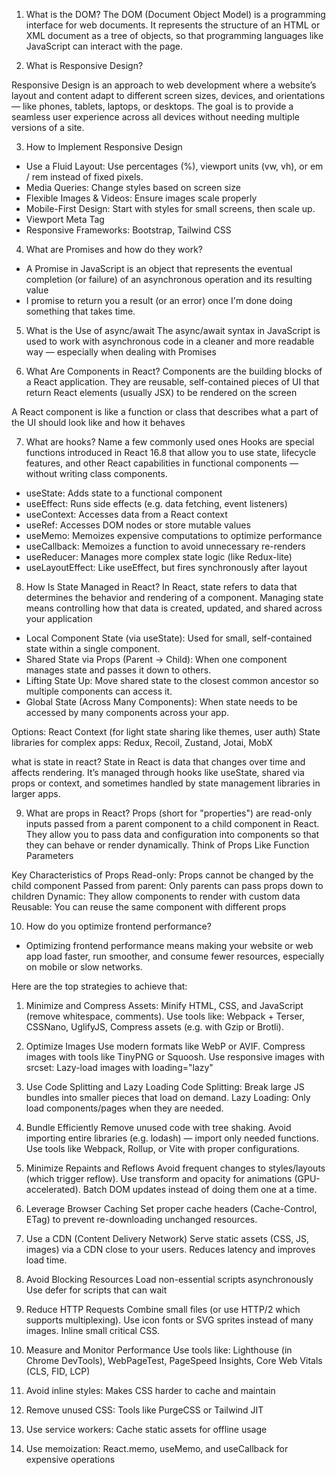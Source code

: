 1. What is the DOM?
The DOM (Document Object Model) is a programming interface for web documents. It represents the structure of an HTML or XML document as a tree of objects, so that programming languages like JavaScript can interact with the page.

2. What is Responsive Design?

Responsive Design is an approach to web development where a website’s layout and content adapt to different screen sizes, devices, and orientations — like phones, tablets, laptops, or desktops.
The goal is to provide a seamless user experience across all devices without needing multiple versions of a site.

3. How to Implement Responsive Design
- Use a Fluid Layout: Use percentages (%), viewport units (vw, vh), or em / rem instead of fixed pixels.
- Media Queries: Change styles based on screen size
- Flexible Images & Videos: Ensure images scale properly
- Mobile-First Design: Start with styles for small screens, then scale up.
- Viewport Meta Tag
- Responsive Frameworks: Bootstrap, Tailwind CSS

4. What are Promises and how do they work?
- A Promise in JavaScript is an object that represents the eventual completion (or failure) of an asynchronous operation and its resulting value
- I promise to return you a result (or an error) once I'm done doing something that takes time.

5. What is the Use of async/await
The async/await syntax in JavaScript is used to work with asynchronous code in a cleaner and more readable way — especially when dealing with Promises

6. What Are Components in React?
Components are the building blocks of a React application. They are reusable, self-contained pieces of UI that return React elements (usually JSX) to be rendered on the screen

A React component is like a function or class that describes what a part of the UI should look like and how it behaves

7. What are hooks? Name a few commonly used ones
Hooks are special functions introduced in React 16.8 that allow you to use state, lifecycle features, and other React capabilities in functional components — without writing class components.

- useState: Adds state to a functional component
- useEffect: Runs side effects (e.g. data fetching, event listeners)
- useContext: Accesses data from a React context
- useRef: Accesses DOM nodes or store mutable values
- useMemo: Memoizes expensive computations to optimize performance
- useCallback: Memoizes a function to avoid unnecessary re-renders
- useReducer: Manages more complex state logic (like Redux-lite)
- useLayoutEffect: Like useEffect, but fires synchronously after layout



8. How Is State Managed in React?
In React, state refers to data that determines the behavior and rendering of a component. 
Managing state means controlling how that data is created, updated, and shared across your application

- Local Component State (via useState): Used for small, self-contained state within a single component.
- Shared State via Props (Parent → Child): When one component manages state and passes it down to others.
- Lifting State Up: Move shared state to the closest common ancestor so multiple components can access it.
- Global State (Across Many Components): When state needs to be accessed by many components across your app.

Options:
    React Context (for light state sharing like themes, user auth)
    State libraries for complex apps: Redux, Recoil, Zustand, Jotai, MobX

what is state in react?
State in React is data that changes over time and affects rendering. 
It’s managed through hooks like useState, shared via props or context, and sometimes handled by state management libraries in larger apps.  


9. What are props in React?
Props (short for "properties") are read-only inputs passed from a parent component to a child component in React.
They allow you to pass data and configuration into components so that they can behave or render dynamically.
Think of Props Like Function Parameters

Key Characteristics of Props
Read-only: Props cannot be changed by the child component
Passed from parent:	Only parents can pass props down to children
Dynamic: They allow components to render with custom data
Reusable: You can reuse the same component with different props

10. How do you optimize frontend performance?
- Optimizing frontend performance means making your website or web app load faster, run smoother, and consume fewer resources, especially on mobile or slow networks.

Here are the top strategies to achieve that:
1. Minimize and Compress Assets: Minify HTML, CSS, and JavaScript (remove whitespace, comments).
Use tools like: Webpack + Terser, CSSNano, UglifyJS, Compress assets (e.g. with Gzip or Brotli).

2. Optimize Images
Use modern formats like WebP or AVIF.
Compress images with tools like TinyPNG or Squoosh.
Use responsive images with srcset:
Lazy-load images with loading="lazy"

3. Use Code Splitting and Lazy Loading
Code Splitting: Break large JS bundles into smaller pieces that load on demand.
Lazy Loading: Only load components/pages when they are needed.

4. Bundle Efficiently
Remove unused code with tree shaking.
Avoid importing entire libraries (e.g. lodash) — import only needed functions.
Use tools like Webpack, Rollup, or Vite with proper configurations.

5. Minimize Repaints and Reflows
Avoid frequent changes to styles/layouts (which trigger reflow).
Use transform and opacity for animations (GPU-accelerated).
Batch DOM updates instead of doing them one at a time.

6. Leverage Browser Caching
Set proper cache headers (Cache-Control, ETag) to prevent re-downloading unchanged resources.

7. Use a CDN (Content Delivery Network)
Serve static assets (CSS, JS, images) via a CDN close to your users.
Reduces latency and improves load time.

8. Avoid Blocking Resources
Load non-essential scripts asynchronously
Use defer for scripts that can wait

9. Reduce HTTP Requests
Combine small files (or use HTTP/2 which supports multiplexing).
Use icon fonts or SVG sprites instead of many images.
Inline small critical CSS.

10. Measure and Monitor Performance
Use tools like: Lighthouse (in Chrome DevTools), WebPageTest, PageSpeed Insights, Core Web Vitals (CLS, FID, LCP)

11. Avoid inline styles: Makes CSS harder to cache and maintain
12. Remove unused CSS: Tools like PurgeCSS or Tailwind JIT
13. Use service workers: Cache static assets for offline usage
14. Use memoization: React.memo, useMemo, and useCallback for expensive operations